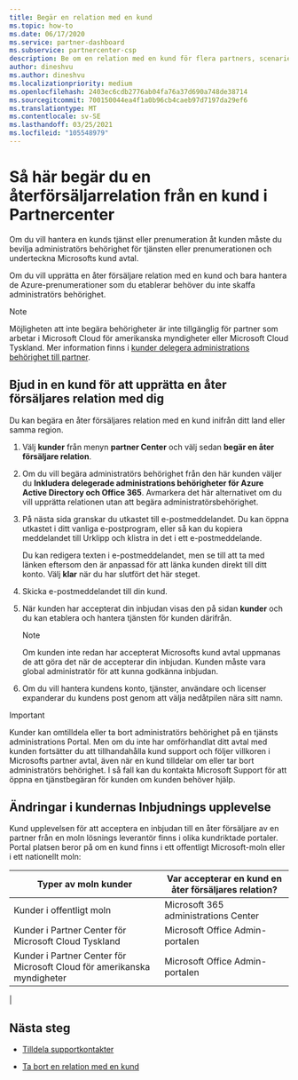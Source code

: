 ```yaml
---
title: Begär en relation med en kund
ms.topic: how-to
ms.date: 06/17/2020
ms.service: partner-dashboard
ms.subservice: partnercenter-csp
description: Be om en relation med en kund för flera partners, scenarier med flera kanaler eller om dina delegerade administratörs behörigheter för en kund behöver återställas.
author: dineshvu
ms.author: dineshvu
ms.localizationpriority: medium
ms.openlocfilehash: 2403ec6cdb2776ab04fa76a37d690a748de38714
ms.sourcegitcommit: 700150044ea4f1a0b96cb4caeb97d7197da29ef6
ms.translationtype: MT
ms.contentlocale: sv-SE
ms.lasthandoff: 03/25/2021
ms.locfileid: "105548979"
---
```

# <a name="how-to-request-a-reseller-relationship-from-a-customer-in-partner-center"></a>Så här begär du en återförsäljarrelation från en kund i Partnercenter

Om du vill hantera en kunds tjänst eller prenumeration åt kunden måste du bevilja administratörs behörighet för tjänsten eller prenumerationen och underteckna Microsofts kund avtal.

Om du vill upprätta en åter försäljare relation med en kund och bara hantera de Azure-prenumerationer som du etablerar behöver du inte skaffa administratörs behörighet.

>[!NOTE] 
>Möjligheten att inte begära behörigheter är inte tillgänglig för partner som arbetar i Microsoft Cloud för amerikanska myndigheter eller Microsoft Cloud Tyskland. Mer information finns i [kunder delegera administrations behörighet till partner](customers-revoke-admin-privileges.md).

## <a name="invite-a-customer-to-establish-a-reseller-relationship-with-you"></a>Bjud in en kund för att upprätta en åter försäljares relation med dig

Du kan begära en åter försäljares relation med en kund inifrån ditt land eller samma region.

1. Välj **kunder** från menyn **partner Center** och välj sedan **begär en åter försäljare relation**.

2. Om du vill begära administratörs behörighet från den här kunden väljer du **Inkludera delegerade administrations behörigheter för Azure Active Directory och Office 365**. Avmarkera det här alternativet om du vill upprätta relationen utan att begära administratörsbehörighet.

3. På nästa sida granskar du utkastet till e-postmeddelandet. Du kan öppna utkastet i ditt vanliga e-postprogram, eller så kan du kopiera meddelandet till Urklipp och klistra in det i ett e-postmeddelande.

   Du kan redigera texten i e-postmeddelandet, men se till att ta med länken eftersom den är anpassad för att länka kunden direkt till ditt konto. Välj **klar** när du har slutfört det här steget.

4. Skicka e-postmeddelandet till din kund.

5. När kunden har accepterat din inbjudan visas den på sidan **kunder** och du kan etablera och hantera tjänsten för kunden därifrån.

   > [!NOTE]
   > Om kunden inte redan har accepterat Microsofts kund avtal uppmanas de att göra det när de accepterar din inbjudan. Kunden måste vara global administratör för att kunna godkänna inbjudan.

6. Om du vill hantera kundens konto, tjänster, användare och licenser expanderar du kundens post genom att välja nedåtpilen nära sitt namn.

> [!IMPORTANT]  
> Kunder kan omtilldela eller ta bort administratörs behörighet på en tjänsts administrations Portal. Men om du inte har omförhandlat ditt avtal med kunden fortsätter du att tillhandahålla kund support och följer villkoren i Microsofts partner avtal, även när en kund tilldelar om eller tar bort administratörs behörighet. I så fall kan du kontakta Microsoft Support för att öppna en tjänstbegäran för kunden om kunden behöver hjälp.

## <a name="changes-to-the-customer-invitation-experience"></a>Ändringar i kundernas Inbjudnings upplevelse

Kund upplevelsen för att acceptera en inbjudan till en åter försäljare av en partner från en moln lösnings leverantör finns i olika kundriktade portaler. Portal platsen beror på om en kund finns i ett offentligt Microsoft-moln eller i ett nationellt moln:

|Typer av moln kunder  | Var accepterar en kund en åter försäljares relation? |
|---------|---------
| Kunder i offentligt moln | Microsoft 365 administrations Center |
| Kunder i Partner Center för Microsoft Cloud Tyskland | Microsoft Office Admin-portalen |
| Kunder i Partner Center för Microsoft Cloud för amerikanska myndigheter | Microsoft Office Admin-portalen |
|

## <a name="next-steps"></a>Nästa steg

- [Tilldela supportkontakter](assign-support-contacts.md)

- [Ta bort en relation med en kund](remove-a-relationship.md)
